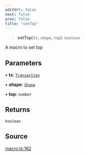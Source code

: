```yaml
---
editUrl: false
next: false
prev: false
title: "setTop"
---
```


> **setTop**(`tx`, `shape`, `top`): `boolean`

A macro to set top

## Parameters

• **tx**: [`Transaction`](/api-core/classes/transaction/)

• **shape**: [`Shape`](/api-core/classes/shape/)

• **top**: `number`

## Returns

`boolean`

## Source

[macro.ts:162](https://github.com/dakhetov/dgmjs/blob/main/packages/core/src/macro.ts#L162)
